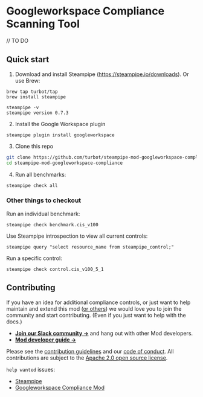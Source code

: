 # Googleworkspace Compliance Scanning Tool

//  TO DO

## Quick start

1) Download and install Steampipe (https://steampipe.io/downloads). Or use Brew:

```shell
brew tap turbot/tap
brew install steampipe

steampipe -v
steampipe version 0.7.3
```

2) Install the Google Workspace plugin
```shell
steampipe plugin install googleworkspace
```

3) Clone this repo
```sh
git clone https://github.com/turbot/steampipe-mod-googleworkspace-compliance.git
cd steampipe-mod-googleworkspace-compliance
```

4) Run all benchmarks:
```shell
steampipe check all
```

### Other things to checkout

Run an individual benchmark:
```shell
steampipe check benchmark.cis_v100
```

Use Steampipe introspection to view all current controls:
```
steampipe query "select resource_name from steampipe_control;"
```

Run a specific control:
```shell
steampipe check control.cis_v100_5_1
```

## Contributing

If you have an idea for additional compliance controls, or just want to help maintain and extend this mod ([or others](https://github.com/topics/steampipe-mod)) we would love you to join the community and start contributing. (Even if you just want to help with the docs.)

- **[Join our Slack community →](https://join.slack.com/t/steampipe/shared_invite/zt-oij778tv-lYyRTWOTMQYBVAbtPSWs3g)** and hang out with other Mod developers.
- **[Mod developer guide →](https://steampipe.io/docs/using-steampipe/writing-controls)**

Please see the [contribution guidelines](https://github.com/turbot/steampipe/blob/main/CONTRIBUTING.md) and our [code of conduct](https://github.com/turbot/steampipe/blob/main/CODE_OF_CONDUCT.md). All contributions are subject to the [Apache 2.0 open source license](https://github.com/turbot/steampipe-mod-googleworkspace-compliance/blob/main/LICENSE).

`help wanted` issues:
- [Steampipe](https://github.com/turbot/steampipe/labels/help%20wanted)
- [Googleworkspace Compliance Mod](https://github.com/turbot/steampipe-mod-googleworkspace-compliance/labels/help%20wanted)
